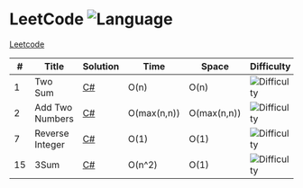 # LeetCode   ![Language](https://img.shields.io/badge/language-C%23-orange.svg) 
 
[Leetcode](https://leetcode.com)
 
 
| #	|Title	|Solution	|Time	|Space	|Difficulty|
|-|-|-|-|-|-|
|1|Two Sum|[C#](./1_TwoSum.cs)|O(n)|O(n)|![Difficulty](https://img.shields.io/badge/Difficulty-EASY-green.svg)|
|2|Add Two Numbers|[C#](./2_AddTwoNumbers.cs)|O(max(n,n))|O(max(n,n))|![Difficulty](https://img.shields.io/badge/Difficulty-EASY-green.svg)|
|7|Reverse Integer|[C#](./2_ReverseInteger.cs)|O(1)|O(1)|![Difficulty](https://img.shields.io/badge/Difficulty-EASY-green.svg)|
|15|3Sum|[C#](./15_3Sum.cs)|O(n^2)|O(1)|![Difficulty](https://img.shields.io/badge/Difficulty-MEDIUM-yellow.svg)|

